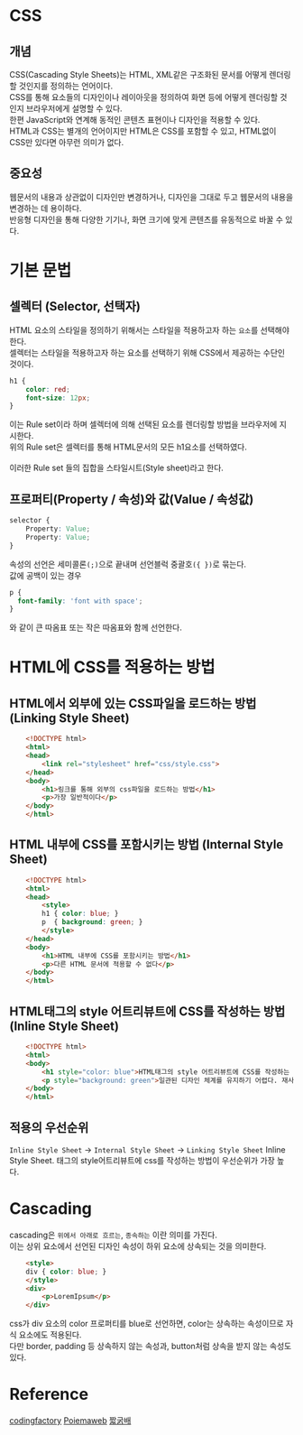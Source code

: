 # CSS
## 개념
CSS(Cascading Style Sheets)는 HTML, XML같은 구조화된 문서를 어떻게 렌더링할 것인지를 정의하는 언어이다.<br>
CSS를 통해 요소들의 디자인이나 레이아웃을 정의하여 화면 등에 어떻게 렌더링할 것인지 브라우저에게 설명할 수 있다.<br>
한편 JavaScript와 연계해 동적인 콘텐츠 표현이나 디자인을 적용할 수 있다.<br>
HTML과 CSS는 별개의 언어이지만 HTML은 CSS를 포함할 수 있고, HTML없이 CSS만 있다면 아무런 의미가 없다.

## 중요성
웹문서의 내용과 상관없이 디자인만 변경하거나, 디자인을 그대로 두고 웹문서의 내용을 변경하는 데 용이하다.<br>
반응형 디자인을 통해 다양한 기기나, 화면 크기에 맞게 콘텐츠를 유동적으로 바꿀 수 있다.

# 기본 문법
## 셀렉터 (Selector, 선택자)
HTML 요소의 스타일을 정의하기 위해서는 스타일을 적용하고자 하는 `요소`를 선택해야 한다.<br>
셀렉터는 스타일을 적용하고자 하는 요소를 선택하기 위해 CSS에서 제공하는 수단인 것이다.
```css
h1 {
    color: red;
    font-size: 12px;
}
```
이는 Rule set이라 하며 셀렉터에 의해 선택된 요소를 렌더링할 방법을 브라우저에 지시한다.<br>
위의 Rule set은 셀렉터를 통해 HTML문서의 모든 h1요소를 선택하였다.<br>
<br>
이러한 Rule set 들의 집합을 스타일시트(Style sheet)라고 한다.

## 프로퍼티(Property / 속성)와 값(Value / 속성값)
```css
selector {
    Property: Value;
    Property: Value;
}
```
속성의 선언은 세미콜론`(;)`으로 끝내며 선언블럭 중괄호`({ })`로 묶는다.<br>
값에 공백이 있는 경우
```css
p {
  font-family: 'font with space';
}
```
와 같이 큰 따옴표 또는 작은 따옴표와 함께 선언한다.

# HTML에 CSS를 적용하는 방법
## HTML에서 외부에 있는 CSS파일을 로드하는 방법 (Linking Style Sheet)
```html
    <!DOCTYPE html>
    <html>
    <head>
        <link rel="stylesheet" href="css/style.css">
    </head>
    <body>
        <h1>링크를 통해 외부의 css파일을 로드하는 방법</h1>
        <p>가장 일반적이다</p>
    </body>
    </html>
```
## HTML 내부에 CSS를 포함시키는 방법 (Internal Style Sheet)
```html
    <!DOCTYPE html>
    <html>
    <head>
        <style>
        h1 { color: blue; }
        p  { background: green; }
        </style>
    </head>
    <body>
        <h1>HTML 내부에 CSS를 포함시키는 방법</h1>
        <p>다른 HTML 문서에 적용할 수 없다</p>
    </body>
    </html>
```

## HTML태그의 style 어트리뷰트에 CSS를 작성하는 방법 (Inline Style Sheet)
```html
    <!DOCTYPE html>
    <html>
    <body>
        <h1 style="color: blue">HTML태그의 style 어트리뷰트에 CSS를 작성하는 방법</h1>
        <p style="background: green">일관된 디자인 체계를 유지하기 어렵다. 재사용이 불가능하다.</p>
    </body>
    </html>
```

## 적용의 우선순위
`Inline Style Sheet` -> `Internal Style Sheet` -> `Linking Style Sheet`
Inline Style Sheet. 태그의 style어트리뷰트에 css를 작성하는 방법이 우선순위가 가장 높다.

# Cascading
cascading은 `위에서 아래로 흐르는`, `종속하는` 이란 의미를 가진다. <br>
이는 상위 요소에서 선언된 디자인 속성이 하위 요소에 상속되는 것을 의미한다.
```html
    <style>
    div { color: blue; }
    </style>
    <div>
        <p>LoremIpsum</p>
    </div>
```
css가 div 요소의 color 프로퍼티를 blue로 선언하면, color는 상속하는 속성이므로 자식 요소에도 적용된다.<br>
다만 border, padding 등 상속하지 않는 속성과, button처럼 상속을 받지 않는 속성도 있다.

# Reference

[codingfactory](https://www.codingfactory.net/)
[Poiemaweb](https://poiemaweb.com/)
[짧굵배](https://dinfree.com/)
